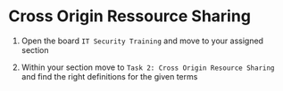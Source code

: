 # Cross Origin Ressource Sharing

1. Open the board `IT Security Training` and move to your assigned section

2. Within your section move to `Task 2: Cross Origin Resource Sharing` and find the right definitions for the given terms



